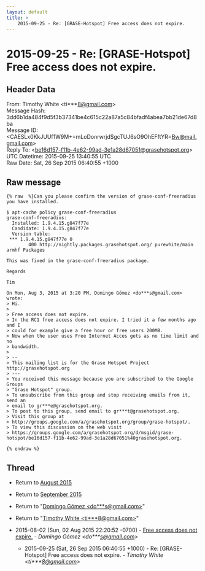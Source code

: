 ```yaml
---
layout: default
title: >
    2015-09-25 - Re: [GRASE-Hotspot] Free access does not expire.
---
```


# 2015-09-25 - Re: [GRASE-Hotspot] Free access does not expire.

## Header Data

From: Timothy White \<ti***8@gmail.com\><br>
Message Hash: 3dd6b1da484f9d5f3b37341be4c615c22a87a5c84bfadf4abea7bb21de67d8ba<br>
Message ID: \<CAESLx0KkJUUf1W9M+=mLoDonrwrjdSgcTUJ6sO9OhEFftYR=Bw@mail.gmail.com\><br>
Reply To: \<be16d157-f11b-4e62-99ad-3e1a28d67051@grasehotspot.org\><br>
UTC Datetime: 2015-09-25 13:40:55 UTC<br>
Raw Date: Sat, 26 Sep 2015 06:40:55 +1000<br>

## Raw message

```
{% raw  %}Can you please confirm the version of grase-conf-freeradius you have installed.

$ apt-cache policy grase-conf-freeradius
grase-conf-freeradius:
  Installed: 1.9.4.15.g847f77e
  Candidate: 1.9.4.15.g847f77e
  Version table:
 *** 1.9.4.15.g847f77e 0
        400 http://nightly.packages.grasehotspot.org/ purewhite/main
armhf Packages

This was fixed in the grase-conf-freeradius package.

Regards

Tim

On Mon, Aug 3, 2015 at 3:20 PM, Domingo Gómez <do***s@gmail.com> wrote:
> Hi.
>
> Free access does not expire.
> In the RC1 free access does not expire. I tried it a few months ago and I
> could for example give a free hour or free users 200MB.
> Now when the user uses Free Internet Acces gets as no time limit and no
> bandwidth.
>
> --
> This mailing list is for the Grase Hotspot Project http://grasehotspot.org
> ---
> You received this message because you are subscribed to the Google Groups
> "Grase Hotspot" group.
> To unsubscribe from this group and stop receiving emails from it, send an
> email to gr***e@grasehotspot.org.
> To post to this group, send email to gr***t@grasehotspot.org.
> Visit this group at
> http://groups.google.com/a/grasehotspot.org/group/grase-hotspot/.
> To view this discussion on the web visit
> https://groups.google.com/a/grasehotspot.org/d/msgid/grase-hotspot/be16d157-f11b-4e62-99ad-3e1a28d67051%40grasehotspot.org.

{% endraw %}
```

## Thread

+ Return to [August 2015](/archive/2015/08)
+ Return to [September 2015](/archive/2015/09)

+ Return to "[Domingo Gómez <do***s<span>@</span>gmail.com>](/authors/do___s_at_gmail_com)"
+ Return to "[Timothy White <ti***8<span>@</span>gmail.com>](/authors/ti___8_at_gmail_com)"

+ 2015-08-02 (Sun, 02 Aug 2015 22:20:52 -0700) - [Free access does not expire.](/archive/2015/08/f9b45e8c9bf85ead60dc9e2672e6ceddb8bebd0b0ba46bb6d5a917e48a9da4ef) - _Domingo Gómez \<do***s@gmail.com\>_
  + 2015-09-25 (Sat, 26 Sep 2015 06:40:55 +1000) - Re: [GRASE-Hotspot] Free access does not expire. - _Timothy White \<ti***8@gmail.com\>_


